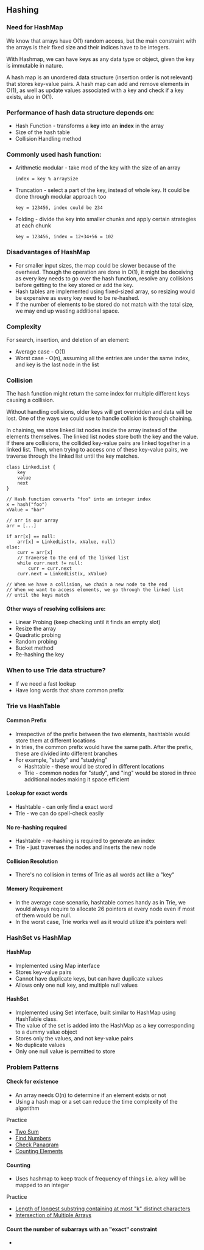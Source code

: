 ## Hashing

### Need for HashMap
We know that arrays have O(1) random access, but the main constraint with the arrays is their fixed size and their indices have to be integers.

With Hashmap, we can have keys as any data type or object, given the key is immutable in nature.

A hash map is an unordered data structure (insertion order is not relevant) that stores key-value pairs. A hash map can add and remove elements in O(1), as well as update values associated with a key and check if a key exists, also in O(1). 

### Performance of hash data structure depends on:
* Hash Function - transforms a **key** into an **index** in the array
* Size of the hash table
* Collision Handling method
### Commonly used hash function:
* Arithmetic modular - take mod of the key with the size of an array
  ````
  index = key % arraySize
  ````
* Truncation - select a part of the key, instead of whole key. It could be done through modular approach too
  ````
  key = 123456, index could be 234
  ````
* Folding - divide the key into smaller chunks and apply certain strategies at each chunk
  ````
  key = 123456, index = 12+34+56 = 102
  ````

### Disadvantages of HashMap
* For smaller input sizes, the map could be slower because of the overhead. Though the operation are done in O(1), it might be deceiving as every key needs to go over the hash function, resolve any collisions before getting to the key stored or add the key.
* Hash tables are implemented using fixed-sized array, so resizing would be expensive as every key need to be re-hashed.
* If the number of elements to be stored do not match with the total size, we may end up wasting additional space.

### Complexity
For search, insertion, and deletion of an element:
* Average case - O(1)
* Worst case - O(n), assuming all the entries are under the same index, and key is the last node in the list

### Collision
The hash function might return the same index for multiple different keys causing a collision.

Without handling collisions, older keys will get overridden and data will be lost. One of the ways we could use to handle collision is through chaining.

In chaining, we store linked list nodes inside the array instead of the elements themselves. The linked list nodes store both the key and the value. 
If there are collisions, the collided key-value pairs are linked together in a linked list. Then, when trying to access one of these key-value pairs, we traverse through the linked list until the key matches.

```
class LinkedList {
    key
    value
    next
}

// Hash function converts "foo" into an integer index
x = hash("foo")
xValue = "bar"

// arr is our array
arr = [...]

if arr[x] == null:
    arr[x] = LinkedList(x, xValue, null)
else:
    curr = arr[x]
    // Traverse to the end of the linked list
    while curr.next != null:
        curr = curr.next
    curr.next = LinkedList(x, xValue)

// When we have a collision, we chain a new node to the end
// When we want to access elements, we go through the linked list
// until the keys match
```

#### Other ways of resolving collisions are:
* Linear Probing (keep checking until it finds an empty slot)
* Resize the array
* Quadratic probing
* Random probing
* Bucket method
* Re-hashing the key

### When to use Trie data structure?
* If we need a fast lookup
* Have long words that share common prefix

### Trie vs HashTable
#### Common Prefix
* Irrespective of the prefix between the two elements, hashtable would store them at different locations
* In tries, the common prefix would have the same path. After the prefix, these are divided into different branches
* For example, "study" and "studying"
  * Hashtable - these would be stored in different locations
  * Trie - common nodes for "study", and "ing" would be stored in three additional nodes making it space efficient

#### Lookup for exact words
* Hashtable - can only find a exact word
* Trie - we can do spell-check easily

#### No re-hashing required
* Hashtable - re-hashing is required to generate an index
* Trie - just traverses the nodes and inserts the new node

#### Collision Resolution
* There's no collision in terms of Trie as all words act like a "key"

#### Memory Requirement
* In the average case scenario, hashtable comes handy as in Trie, we would always require to allocate 26 pointers at every node even if most of them would be null.
* In the worst case, Trie works well as it would utilize it's pointers well

### HashSet vs HashMap
#### HashMap
* Implemented using Map interface
* Stores key-value pairs
* Cannot have duplicate keys, but can have duplicate values
* Allows only one null key, and multiple null values

#### HashSet
* Implemented using Set interface, built similar to HashMap using HashTable class.
* The value of the set is added into the HashMap as a key corresponding to a dummy value object
* Stores only the values, and not key-value pairs
* No duplicate values
* Only one null value is permitted to store

### Problem Patterns
#### Check for existence
* An array needs O(n) to determine if an element exists or not
* Using a hash map or a set can reduce the time complexity of the algorithm

Practice
* [Two Sum](TwoSum.java)
* [Find Numbers](FindNumbers.java)
* [Check Panagram](CheckPanagram.java)
* [Counting Elements](CountingElements.java)

#### Counting
* Uses hashmap to keep track of frequency of things i.e. a key will be mapped to an integer

Practice
* [Length of longest substring containing at most "k" distinct characters](KDistinctCharacters.java)
* [Intersection of Multiple Arrays](IntersectionOfArrays.java)

#### Count the number of subarrays with an "exact" constraint
* 

